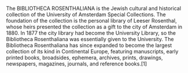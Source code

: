 The BIBLIOTHECA ROSENTHALIANA is the Jewish cultural and historical collection of the University of Amsterdam Special Collections. The foundation of the collection is the personal library of Leeser Rosenthal, whose heirs presented the collection as a gift to the city of Amsterdam in 1880. In 1877 the city library had become the University Library, so the Bibliotheca Rosenthaliana was essentially given to the University. The Bibliotheca Rosenthaliana has since expanded to become the largest collection of its kind in Continental Europe, featuring manuscripts, early printed books, broadsides, ephemera, archives, prints, drawings, newspapers, magazines, journals, and reference books.[1]
